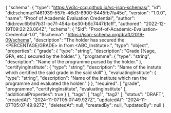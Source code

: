 {
    "schema": {
        "type": "https://w3c-ccg.github.io/vc-json-schemas/",
        "id": "did:schema:f1461939-557b-46d3-8900-8445fb7fa45d",
        "version": "1.0.0",
        "name": "Proof of Academic Evaluation Credential",
        "author": "did:rcw:6b9d7b31-bc7f-454a-be30-b6c7447b1cff",
        "authored": "2022-12-19T09:22:23.064Z",
        "schema": {
            "$id": "Proof-of-Academic-Evaluation-Credential-1.0",
            "$schema": "https://json-schema.org/draft/2019-09/schema",
            "description": "The holder has secured the <PERCENTAGE/GRADE> in <PROGRAMME> from <ABC_Institute>.",
            "type": "object",
            "properties": {
                "grade": {
                    "type": "string",
                    "description": "Grade (%age, GPA, etc.) secured by the holder."
                },
                "programme": {
                    "type": "string",
                    "description": "Name of the programme pursed by the holder."
                },
                "certifyingInstitute": {
                    "type": "string",
                    "description": "Name of the instute which certified the said grade in the said skill"
                },
                "evaluatingInstitute": {
                    "type": "string",
                    "description": "Name of the institute which ran the programme and evaluated the holder."
                }
            },
            "required": [
                "grade",
                "programme",
                "certifyingInstitute",
                "evaluatingInstitute"
            ],
            "additionalProperties": true
        }
    },
    "tags": [
        "tag1",
        "tag2"
    ],
    "status": "DRAFT",
    "createdAt": "2024-11-07T05:07:49.927Z",
    "updatedAt": "2024-11-07T05:07:49.927Z",
    "deletedAt": null,
    "createdBy": null,
    "updatedBy": null
}
